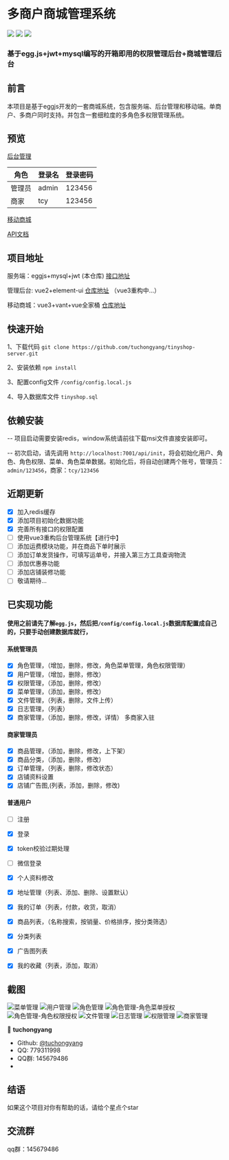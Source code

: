 # 多商户商城管理系统

![](https://img.shields.io/github/package-json/v/tuchongyang/tinyshop-server)
![](https://img.shields.io/github/package-json/dependency-version/tuchongyang/tinyshop-server/egg)
![](https://img.shields.io/node/v/egg)

### 基于egg.js+jwt+mysql编写的开箱即用的权限管理后台+商城管理后台

## 前言
本项目是基于eggjs开发的一套商城系统，包含服务端、后台管理和移动端。单商户、多商户同时支持。并包含一套细粒度的多角色多权限管理系统。

## 预览
[后台管理](http://tinyshop.tucy.top/admin)

| 角色 |  登录名 | 登录密码 |
|--------|---------|----------|
| 管理员 | admin | 123456 |
| 商家 | tcy | 123456 |

[移动商城](http://tinyshop.tucy.top/)

[API文档](http://tinyshop.tucy.top/doc)




## 项目地址
服务端：eggjs+mysql+jwt  (本仓库) [接口地址](http://tinyshop.tucy.top/api)

管理后台: vue2+element-ui  [仓库地址](https://github.com/tuchongyang/tinyshop-admin)   （vue3重构中...）

移动商城：vue3+vant+vue全家桶  [仓库地址](https://github.com/tuchongyang/tinyshop-vue)  


## 快速开始
1、下载代码 `git clone https://github.com/tuchongyang/tinyshop-server.git`

2、安装依赖 `npm install`

3、配置config文件 `/config/config.local.js`

4、导入数据库文件 `tinyshop.sql`

## 依赖安装

-- 项目启动需要安装redis，window系统请前往[](https://github.com/MicrosoftArchive/redis/releases)下载msi文件直接安装即可。

-- 初次启动，请先调用 `http://localhost:7001/api/init`，将会初始化用户、角色、角色权限、菜单、角色菜单数据。初始化后，将自动创建两个账号，管理员：`admin/123456`，商家：`tcy/123456`


## 近期更新

- [x] 加入redis缓存
- [x] 添加项目初始化数据功能
- [x] 完善所有接口的权限配置
- [ ] 使用vue3重构后台管理系统【进行中】
- [ ] 添加运费模块功能，并在商品下单时展示
- [ ] 添加订单发货操作，可填写运单号，并接入第三方工具查询物流
- [ ] 添加优惠券功能
- [ ] 添加店铺装修功能
- [ ] 敬请期待...

## 已实现功能
#### 使用之前请先了解`egg.js`，然后把`/config/config.local.js`数据库配置成自己的，只要手动创建数据库就行，

#### 系统管理员
- [x] 角色管理，（增加，删除，修改，角色菜单管理，角色权限管理）
- [x] 用户管理，（增加，删除，修改）
- [x] 权限管理，（添加，删除，修改）
- [x] 菜单管理，（添加，删除，修改）
- [x] 文件管理，（列表，删除，文件上传）
- [x] 日志管理，（列表）
- [x] 商家管理，（添加，删除，修改，详情） 多商家入驻

#### 商家管理员
- [x] 商品管理，（添加，删除，修改，上下架）
- [x] 商品分类，（添加，删除，修改）
- [x] 订单管理，（列表，删除，修改状态）
- [x] 店铺资料设置
- [x] 店铺广告图,(列表，添加，删除，修改)

#### 普通用户
- [ ] 注册
- [x] 登录
- [x] token校验过期处理
- [ ] 微信登录
- [x] 个人资料修改
- [x] 地址管理（列表、添加、删除、设置默认）
- [x] 我的订单（列表，付款，收货，取消）
- [x] 商品列表，（名称搜索，按销量、价格排序，按分类筛选）
- [x] 分类列表
- [x] 广告图列表
- [x] 我的收藏（列表，添加，取消）



## 截图

![菜单管理](http://www.tucy.top/screenshort/tinyshop/admin1.jpg)
![用户管理](http://www.tucy.top/screenshort/tinyshop/admin2.jpg)
![角色管理](http://www.tucy.top/screenshort/tinyshop/admin3.jpg)
![角色管理-角色菜单授权](http://www.tucy.top/screenshort/tinyshop/admin4.jpg)
![角色管理-角色权限授权](http://www.tucy.top/screenshort/tinyshop/admin5.jpg)
![文件管理](http://www.tucy.top/screenshort/tinyshop/admin6.jpg)
![日志管理](http://www.tucy.top/screenshort/tinyshop/admin7.jpg)
![权限管理](http://www.tucy.top/screenshort/tinyshop/admin8.jpg)
![商家管理](http://www.tucy.top/screenshort/tinyshop/admin9.jpg)



👤 **tuchongyang**

* Github: [@tuchongyang](https://github.com/tuchongyang)
* QQ: 779311998
* QQ群: 145679486
* 
## 结语
如果这个项目对你有帮助的话，请给个星点个star

## 交流群
qq群：145679486


